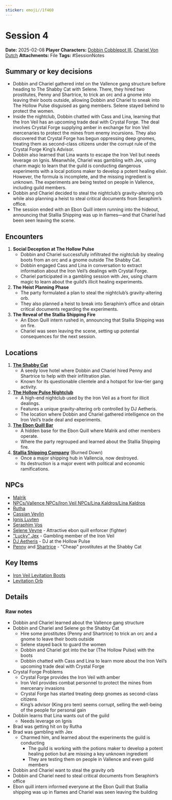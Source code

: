 ```yaml
---
sticker: emoji//1f460
---
```


# Session 4

**Date:** 2025-02-08
**Player Characters:** [Dobbin Cobblepot III](players/dobbin-cobblepot-iii/dobbin-cobblepot-iii.md), [Chariel Von Dutch](players/chariel-von-dutch/chariel-von-dutch.md)
**Attachments:** File
**Tags:** #SessionNotes

## Summary or key decisions

* Dobbin and Chariel gathered intel on the Vallence gang structure before heading to The Shabby Cat with Selene. There, they hired two prostitutes, Penny and Shartrice, to trick an orc and a gnome into leaving their boots outside, allowing Dobbin and Chariel to sneak into The Hollow Pulse disguised as gang members. Selene stayed behind to protect the women.
* Inside the nightclub, Dobbin chatted with Cass and Lina, learning that the Iron Veil has an upcoming trade deal with Crystal Forge. The deal involves Crystal Forge supplying amber in exchange for Iron Veil mercenaries to protect the mines from enemy incursions. They also discovered that Crystal Forge has begun oppressing deep gnomes, treating them as second-class citizens under the corrupt rule of the Crystal Forge King’s Advisor.
* Dobbin also learned that Lina wants to escape the Iron Veil but needs leverage on Ignis. Meanwhile, Chariel was gambling with Jex, using charm magic to learn that the guild is conducting dangerous experiments with a local potions maker to develop a potent healing elixir. However, the formula is incomplete, and the missing ingredient is unknown. The experiments are being tested on people in Vallence, including guild members.
* Dobbin and Chariel decided to steal the nightclub’s gravity-altering orb while also planning a heist to steal critical documents from Seraphim’s office.
* The session ended with an Ebon Quill intern running into the hideout, announcing that Stallia Shipping was up in flames—and that Chariel had been seen leaving the scene.

## Encounters

1. **Social Deception at The Hollow Pulse**
   * Dobbin and Chariel successfully infiltrated the nightclub by stealing boots from an orc and a gnome outside The Shabby Cat.
   * Dobbin engaged Cass and Lina in conversation to extract information about the Iron Veil’s dealings with Crystal Forge.
   * Chariel participated in a gambling session with Jex, using charm magic to learn about the guild’s illicit healing experiments.
1. **The Heist Planning Phase**
   * The party formulated a plan to steal the nightclub’s gravity-altering orb.
   * They also planned a heist to break into Seraphim’s office and obtain critical documents regarding the experiments.
1. **The Reveal of the Stallia Shipping Fire**
   * An Ebon Quill intern rushed in, announcing that Stallia Shipping was on fire.
   * Chariel was seen leaving the scene, setting up potential consequences for the next session.

## Locations

1. **[The Shabby Cat](places/kingdom-of-minthar/vallence/the-shabby-cat/the-shabby-cat.md)**
   * A seedy love hotel where Dobbin and Chariel hired Penny and Shartrice to help with their infiltration plan.
   * Known for its questionable clientele and a hotspot for low-tier gang activity.
1. **[The Hollow Pulse Nightclub](places/kingdom-of-minthar/vallence/the-hollow-pulse-nightclub/the-hollow-pulse-nightclub.md)**
   * A high-end nightclub used by the Iron Veil as a front for illicit dealings.
   * Features a unique gravity-altering orb controlled by DJ Aetheris.
   * The location where Dobbin and Chariel gathered intelligence on the Iron Veil’s trade deal and experiments.
1. **[The Ebon Quill Bar](places/kingdom-of-minthar/vallence/the-ebon-quill-bar/the-ebon-quill-bar.md)**
   * A hidden base for the Ebon Quill where Malrik and other members operate.
   * Where the party regrouped and learned about the Stallia Shipping fire.
1. **[Stallia Shipping Company](factions/vallencia-factions/stallia-shipping-company/stallia-shipping-company.md)** (Burned Down)
   * Once a major shipping hub in Vallencia, now destroyed.
   * Its destruction is a major event with political and economic ramifications.

## NPCs

* [Malrik](npcs/vallence-npcs/ebon-quill-npcs/malrik/malrik.md)
* [NPCs/Vallence NPCs/Iron Veil NPCs/Lina Kaldros/Lina Kaldros](npcs/vallence-npcs/iron-veil-npcs/lina-kaldros/lina-kaldros.md)
* [Rutha](npcs/vallence-npcs/iron-veil-npcs/rutha/rutha.md)
* [Cassian Veylin](npcs/vallence-npcs/iron-veil-npcs/cassian-veylin/cassian-veylin.md)
* [Ignis Luvten](npcs/vallence-npcs/iron-veil-npcs/ignis-luvten/ignis-luvten.md)
* [Seraphim Vos](npcs/vallence-npcs/iron-veil-npcs/seraphim-vos/seraphim-vos.md)
* [Selene Veyne](npcs/vallence-npcs/ebon-quill-npcs/selene-veyne/selene-veyne.md) - Attractive ebon quill enforcer (fighter)
* ["Lucky" Jex](npcs/vallence-npcs/iron-veil-npcs/jex/jex.md) - Gambling member of the Iron Veil
* [DJ Aetheris](npcs/vallence-npcs/iron-veil-npcs/dj-aetheris/dj-aetheris.md) - DJ at the Hollow Pulse
* [Penny](npcs/vallence-npcs/misc-vallence-npcs/penny/penny.md) and [Shartrice](npcs/vallence-npcs/misc-vallence-npcs/shartrice/shartrice.md) - "Cheap" prostitutes at the Shabby Cat

## Key Items

* [Iron Veil Levitation Boots](items/armor-and-clothing/iron-veil-levitation-boots.md)
* [Levitation Orb](items/miscellaneous-items/levitation-orb.md)

## Details

### Raw notes

* Dobbin and Chariel learned about the Vallence gang structure
* Dobbin and Chariel and Selene go the Shabby Cat
  * Hire some prostitutes (Penny and Shartrice) to trick an orc and a gnome to leave their boots outside
  * Selene stayed back to guard the women
  * Dobbin and Chariel got into the bar (The Hollow Pulse) with the boots
  * Dobbin chatted with Cass and Lina to learn more about the Iron Veil’s upcoming trade deal with Crystal Forge
* Crystal Forge Problems
  * Crystal Forge provides the Iron Veil with amber
  * Iron Veil provides combat personnel to protect the mines from mercenary invasions
  * Crystal Forge has started treating deep gnomes as second-class citizens
  * King’s advisor (King pro tem) seems corrupt, selling the well-being of the people for personal gain
* Dobbin learns that Lina wants out of the guild
  * Needs leverage on Ignis
* Brad was getting hit on by Rutha
* Brad was gambling with Jex
  * Charmed him, and learned about the experiments the guild is conducting
    * The guild is working with the potions maker to develop a potent healing potion but are missing a key unknown ingredient
    * They are testing them on people in Vallence and even guild members
* Dobbin and Chariel want to steal the gravity orb
* Dobbin and Chariel need to steal critical documents from Seraphim’s office
* Ebon quill intern informed everyone at the Ebon Quill that Stallia shipping was up in flames and Chariel was seen leaving the building
